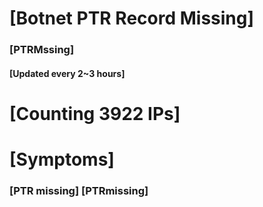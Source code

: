 # [Botnet PTR Record Missing]
### [PTRMssing]
#### [Updated every 2~3 hours]

# [Counting 3922 IPs]

# [Symptoms] 
###   [PTR missing] [PTRmissing]
